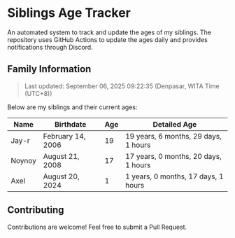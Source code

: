 # Siblings Age Tracker

An automated system to track and update the ages of my siblings. The repository uses GitHub Actions to update the ages daily and provides notifications through Discord.

## Family Information

> Last updated: September 06, 2025 09:22:35 (Denpasar, WITA Time (UTC+8))

Below are my siblings and their current ages:

| Name | Birthdate | Age | Detailed Age |
|------|-----------|-----|-------------|
| Jay-r | February 14, 2006 | 19 | 19 years, 6 months, 29 days, 1 hours |
| Noynoy | August 21, 2008 | 17 | 17 years, 0 months, 20 days, 1 hours |
| Axel | August 20, 2024 | 1 | 1 years, 0 months, 17 days, 1 hours |

## Contributing

Contributions are welcome! Feel free to submit a Pull Request.